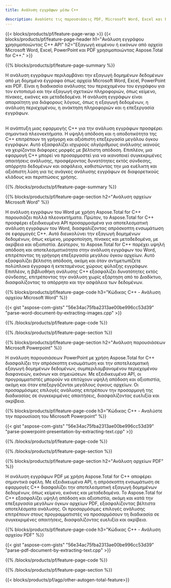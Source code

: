 ```yaml
---
title: Ανάλυση εγγράφων μέσω C++ 

description: Αναλύστε τις παρουσιάσεις PDF, Microsoft Word, Excel και PowerPoint μέσω της εφαρμογής σας C++. Ο κώδικας C++ παρατίθεται για εύκολη εξαγωγή κειμένου ή εικόνων.
---
```


{{< blocks/products/pf/feature-page-wrap >}}
{{< blocks/products/pf/feature-page-header h1="Ανάλυση εγγράφου χρησιμοποιώντας C++ API" h2="Εξαγωγή κειμένου ή εικόνων από αρχεία Microsoft Word, Excel, PowerPoint και PDF χρησιμοποιώντας Aspose.Total for C++." >}}

{{% blocks/products/pf/feature-page-summary %}}

Η ανάλυση εγγράφων περιλαμβάνει την εξαγωγή δομημένων δεδομένων από μη δομημένα έγγραφα όπως αρχεία Microsoft Word, Excel, PowerPoint και PDF. Είναι η διαδικασία ανάλυσης του περιεχομένου του εγγράφου για τον εντοπισμό και την εξαγωγή σχετικών πληροφοριών, όπως κείμενο, πίνακες, εικόνες και μεταδεδομένα. Η ανάλυση εγγράφων είναι απαραίτητη για διάφορους λόγους, όπως η εξαγωγή δεδομένων, η ανάλυση περιεχομένου, η ανάκτηση πληροφοριών και η επεξεργασία εγγράφων. <br /><br />

Η ανάπτυξη μιας εφαρμογής C++ για την ανάλυση εγγράφων προσφέρει σημαντικά πλεονεκτήματα. Η υψηλή απόδοση και η αποδοτικότητα της C++ επιτρέπουν τη γρήγορη και αξιόπιστη επεξεργασία μεγάλου όγκου εγγράφων. Αυτό εξασφαλίζει ισχυρούς αλγόριθμους ανάλυσης ικανούς να χειρίζονται διάφορες μορφές με βέλτιστη απόδοση. Επιπλέον, μια εφαρμογή C++ μπορεί να προσαρμοστεί για να ικανοποιεί συγκεκριμένες απαιτήσεις ανάλυσης, προσφέροντας δυνατότητες εκτός σύνδεσης, απόρρητο δεδομένων και ασφάλεια, καθιστώντας την μια ευέλικτη και αξιόπιστη λύση για τις ανάγκες ανάλυσης εγγράφων σε διαφορετικούς κλάδους και περιπτώσεις χρήσης.

{{% /blocks/products/pf/feature-page-summary  %}}

{{% blocks/products/pf/feature-page-section  h2="Ανάλυση αρχείων Microsoft Word" %}}

Η ανάλυση εγγράφων του Word με χρήση Aspose.Total for C++ παρουσιάζει πολλά πλεονεκτήματα. Πρώτον, το Aspose.Total for C++ προσφέρει εξειδικευμένα API προσαρμοσμένα για αποτελεσματική ανάλυση εγγράφων του Word, διασφαλίζοντας απρόσκοπτη ενσωμάτωση σε εφαρμογές C++. Αυτό διευκολύνει την εξαγωγή δομημένων δεδομένων, όπως κείμενο, μορφοποίηση, πίνακες και μεταδεδομένα, με ακρίβεια και αξιοπιστία. Δεύτερον, το Aspose.Total for C++ παρέχει υψηλή απόδοση και αποτελεσματικότητα στην ανάλυση εγγράφων του Word, επιτρέποντας τη γρήγορη επεξεργασία μεγάλου όγκου αρχείων. Αυτό εξασφαλίζει βέλτιστη απόδοση, ακόμη και όταν αντιμετωπίζετε πολύπλοκα έγγραφα ή εκτεταμένους χώρους φύλαξης εγγράφων. Επιπλέον, η βιβλιοθήκη ανάλυσης C++ εξασφαλίζει δυνατότητες εκτός σύνδεσης, επιτρέποντας την ανάλυση χωρίς εξάρτηση από το Διαδίκτυο, διασφαλίζοντας το απόρρητο και την ασφάλεια των δεδομένων. 

{{% blocks/products/pf/feature-page-code h3="Κώδικας C++ - Ανάλυση αρχείου Microsoft Word" %}}

{{< gist "aspose-com-gists" "56e34ac75fba2313ae00be996cc53d39" "parse-word-document-by-extracting-images.cpp" >}}

{{% /blocks/products/pf/feature-page-code  %}}

{{% /blocks/products/pf/feature-page-section %}}

{{% blocks/products/pf/feature-page-section  h2="Ανάλυση παρουσιάσεων Microsoft Powerpoint" %}}

Η ανάλυση παρουσιάσεων PowerPoint με χρήση Aspose.Total for C++ διασφαλίζει την απρόσκοπτη ενσωμάτωση και την αποτελεσματική εξαγωγή δομημένων δεδομένων, συμπεριλαμβανομένου περιεχομένου διαφανειών, εικόνων και σημειώσεων. Με εξειδικευμένα API, οι προγραμματιστές μπορούν να επιτύχουν υψηλή απόδοση και αξιοπιστία, ακόμη και όταν επεξεργάζονται μεγάλους όγκους αρχείων. Οι προσαρμόσιμες επιλογές ανάλυσης επιτρέπουν την προσαρμογή της διαδικασίας σε συγκεκριμένες απαιτήσεις, διασφαλίζοντας ευελιξία και ακρίβεια.

{{% blocks/products/pf/feature-page-code h3="Κώδικας C++ - Αναλύστε την παρουσίαση του Microsoft Powerpoint" %}}

{{< gist "aspose-com-gists" "56e34ac75fba2313ae00be996cc53d39" "parse-powerpoint-presentation-by-extracting-text.cpp" >}}

{{% /blocks/products/pf/feature-page-code  %}}

{{% /blocks/products/pf/feature-page-section %}}

{{% blocks/products/pf/feature-page-section  h2="Ανάλυση αρχείων PDF" %}}

Η ανάλυση εγγράφων PDF με χρήση Aspose.Total for C++ αποφέρει σημαντικά οφέλη. Με εξειδικευμένα API, η απρόσκοπτη ενσωμάτωση σε εφαρμογές C++ διασφαλίζει την αποτελεσματική εξαγωγή δομημένων δεδομένων, όπως κείμενο, εικόνες και μεταδεδομένα. Το Aspose.Total for C++ εξασφαλίζει υψηλή απόδοση και αξιοπιστία, ακόμη και κατά την επεξεργασία μεγάλων όγκων αρχείων PDF, εξασφαλίζοντας βέλτιστα αποτελέσματα ανάλυσης. Οι προσαρμόσιμες επιλογές ανάλυσης επιτρέπουν στους προγραμματιστές να προσαρμόσουν τη διαδικασία σε συγκεκριμένες απαιτήσεις, διασφαλίζοντας ευελιξία και ακρίβεια. 

{{% blocks/products/pf/feature-page-code h3="Κώδικας C++ - Ανάλυση αρχείου PDF" %}}

{{< gist "aspose-com-gists" "56e34ac75fba2313ae00be996cc53d39" "parse-pdf-document-by-extracting-text.cpp" >}}

{{% /blocks/products/pf/feature-page-code  %}}

{{% /blocks/products/pf/feature-page-section %}}

{{< blocks/products/pf/agp/other-autogen-total-feature>}}